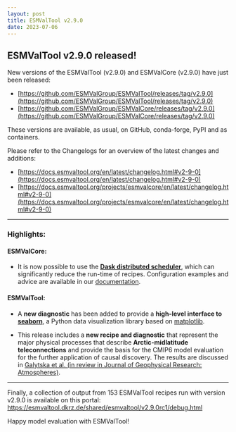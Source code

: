 ```yaml
---
layout: post
title: ESMValTool v2.9.0
date: 2023-07-06
---
```


## ESMValTool v2.9.0 released!

New versions of the ESMValTool (v2.9.0) and ESMValCore (v2.9.0) have just been released:
-	[https://github.com/ESMValGroup/ESMValTool/releases/tag/v2.9.0](https://github.com/ESMValGroup/ESMValTool/releases/tag/v2.9.0)
-	[https://github.com/ESMValGroup/ESMValCore/releases/tag/v2.9.0](https://github.com/ESMValGroup/ESMValCore/releases/tag/v2.9.0) 

These versions are available, as usual, on GitHub, conda-forge, PyPI and as containers. 

Please refer to the Changelogs for an overview of the latest changes and additions:
-	[https://docs.esmvaltool.org/en/latest/changelog.html#v2-9-0](https://docs.esmvaltool.org/en/latest/changelog.html#v2-9-0)
-	[https://docs.esmvaltool.org/projects/esmvalcore/en/latest/changelog.html#v2-9-0](https://docs.esmvaltool.org/projects/esmvalcore/en/latest/changelog.html#v2-9-0) 

-------------------

### Highlights:
#### ESMValCore:

- It is now possible to use the [**Dask distributed scheduler**](https://docs.dask.org/en/latest/deploying.html), which can significantly reduce the run-time of recipes. Configuration examples and advice are available in our [documentation](https://docs.esmvaltool.org/projects/ESMValCore/en/latest/quickstart/configure.html#config-dask).
   
#### ESMValTool:

- A **new diagnostic** has been added to provide a **high-level interface to** [**seaborn**](https://seaborn.pydata.org/),
   a Python data visualization library based on [matplotlib](https://matplotlib.org/).
  
-  This release includes a **new recipe and diagnostic** that represent the major physical processes that describe **Arctic-midlatitude teleconnections** and
   provide the basis for the CMIP6 model evaluation for the further application of causal discovery. The results are discussed in [Galytska et al. (in review in Journal of Geophysical Research: Atmospheres)](https://essopenarchive.org/doi/full/10.1002/essoar.10512569.1).

-------------------

Finally, a collection of output from 153 ESMValTool recipes run with version v2.9.0 is available on this portal: https://esmvaltool.dkrz.de/shared/esmvaltool/v2.9.0rc1/debug.html 

Happy model evaluation with ESMValTool!
